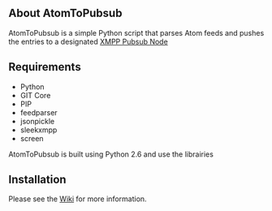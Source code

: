 ## About AtomToPubsub

AtomToPubsub is a simple Python script that parses Atom feeds and pushes
the entries to a designated [XMPP Pubsub Node](http://xmpp.org/extensions/xep-0060.html)

## Requirements

* Python
* GIT Core
* PIP
* feedparser
* jsonpickle
* sleekxmpp
* screen

AtomToPubsub is built using Python 2.6 and use the librairies

## Installation

Please see the [Wiki](https://github.com/edhelas/atomtopubsub/wiki) for more information.
